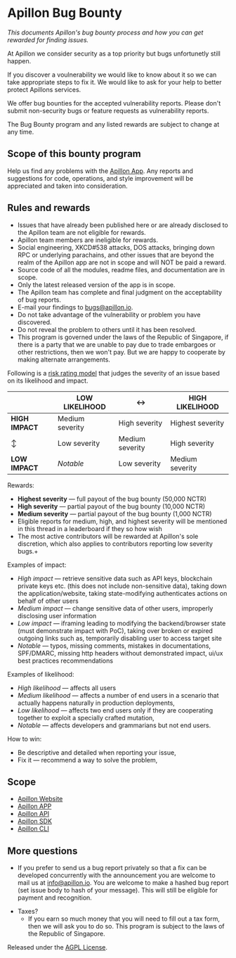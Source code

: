 # Apillon Bug Bounty

_This documents Apillon's bug bounty process and how you can get rewarded for finding issues._

At Apillon we consider security as a top priority but bugs unfortunetly still happen.

If you discover a voulnerability we would like to know about it so we can take appropriate steps to fix it. We would like to ask for your help to better protect Apillons services.

We offer bug bounties for the accepted vulnerability reports. Please don't submit non-security bugs or feature requests as vulnerability reports.

The Bug Bounty program and any listed rewards are subject to change at any time.

## Scope of this bounty program

Help us find any problems with the [Apillon App](https://app.apillon.io/). Any reports and suggestions for code, operations, and style improvement will be appreciated and taken into consideration.

## Rules and rewards

- Issues that have already been published here or are already disclosed to the Apillon team are not eligible for rewards.
- Apillon team members are ineligible for rewards.
- Social engineering, XKCD#538 attacks, DOS attacks, bringing down RPC or underlying parachains, and other issues that are beyond the realm of the Apillon app are not in scope and will NOT be paid a reward.
- Source code of all the modules, readme files, and documentation are in scope.
- Only the latest released version of the app is in scope.
- The Apillon team has complete and final judgment on the acceptability of bug reports.
- E-mail your findings to [bugs@apillon.io](mailto:bugs@apillon.io).
- Do not take advantage of the vulnerability or problem you have discovered.
- Do not reveal the problem to others until it has been resolved.
- This program is governed under the laws of the Republic of Singapore, if there is a party that we are unable to pay due to trade embargoes or other restrictions, then we won't pay. But we are happy to cooperate by making alternate arrangements.

Following is a [risk rating model](https://www.owasp.org/index.php/OWASP_Risk_Rating_Methodology) that judges the severity of an issue based on its likelihood and impact.

|                 | LOW LIKELIHOOD  | :left_right_arrow: | HIGH LIKELIHOOD  |
| --------------- | --------------- | ------------------ | ---------------- |
| **HIGH IMPACT** | Medium severity | High severity      | Highest severity |
| :arrow_up_down: | Low severity    | Medium severity    | High severity    |
| **LOW IMPACT**  | _Notable_       | Low severity       | Medium severity  |

Rewards:

- **Highest severity** — full payout of the bug bounty (50,000 NCTR)
- **High severity** — partial payout of the bug bounty (10,000 NCTR)
- **Medium severity** — partial payout of the bug bounty (1,000 NCTR)
- Eligible reports for medium, high, and highest severity will be mentioned in this thread in a leaderboard if they so how wish
- The most active contributors will be rewarded at Apillon's sole discretion, which also applies to contributors reporting low severity bugs.+

Examples of impact:

- _High impact_ — retrieve sensitive data such as API keys, blockchain private keys etc. (this does not include non-sensitive data), taking down the application/website, taking state-modifying authenticates actions on behalf of other users
- _Medium impact_ — change sensitive data of other users, improperly disclosing user information
- _Low impact_ — iframing leading to modifying the backend/browser state (must demonstrate impact with PoC), taking over broken or expired outgoing links such as, temporarily disabling user to access target site
- _Notable_ — typos, missing comments, mistakes in documentations, SPF/DMARC, missing http headers without demonstrated impact, ui/ux best practices recommendations

Examples of likelihood:

- _High likelihood_ — affects all users
- _Medium likelihood_ — affects a number of end users in a scenario that actually happens naturally in production deployments,
- _Low likelihood_ — affects two end users only if they are cooperating together to exploit a specially crafted mutation,
- _Notable_ — affects developers and grammarians but not end users.

How to win:

- Be descriptive and detailed when reporting your issue,
- Fix it — recommend a way to solve the problem,

## Scope

- [Apillon Website](https://apillon.io/)
- [Apillon APP](https://app.apillon.io/)
- [Apillon API](https://api.apillon.io/)
- [Apillon SDK](https://github.com/Apillon/sdk)
- [Apillon CLI](https://github.com/Apillon/sdk)

## More questions

- If you prefer to send us a bug report privately so that a fix can be developed concurrently with the announcement you are welcome to mail us at [info@apillon.io](mailto:info@apillon.io). You are welcome to make a hashed bug report (set issue body to hash of your message). This will still be eligible for payment and recognition.

* Taxes?
  - If you earn so much money that you will need to fill out a tax form, then we will ask you to do so. This program is subject to the laws of the Republic of Singapore.

Released under the [AGPL License](LICENSE).
